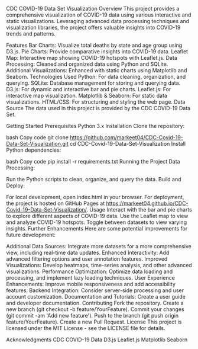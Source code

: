 CDC COVID-19 Data Set Visualization
Overview
This project provides a comprehensive visualization of COVID-19 data using various interactive and static visualizations. Leveraging advanced data processing techniques and visualization libraries, the project offers valuable insights into COVID-19 trends and patterns.

Features
Bar Charts: Visualize total deaths by state and age group using D3.js.
Pie Charts: Provide comparative insights into COVID-19 data.
Leaflet Map: Interactive map showing COVID-19 hotspots with Leaflet.js.
Data Processing: Cleaned and organized data using Python and SQLite.
Additional Visualizations: Enhanced with static charts using Matplotlib and Seaborn.
Technologies Used
Python: For data cleaning, organization, and querying.
SQLite: Database management for storing and querying data.
D3.js: For dynamic and interactive bar and pie charts.
Leaflet.js: For interactive map visualization.
Matplotlib & Seaborn: For static data visualizations.
HTML/CSS: For structuring and styling the web page.
Data Source
The data used in this project is provided by the CDC COVID-19 Data Set.

Getting Started
Prerequisites
Python 3.x
Installation
Clone the repository:

bash
Copy code
git clone https://github.com/markeet04/CDC-Covid-19-Data-Set-Visualization.git
cd CDC-Covid-19-Data-Set-Visualization
Install Python dependencies:

bash
Copy code
pip install -r requirements.txt
Running the Project
Data Processing:

Run the Python scripts to clean, organize, and query the data.
Build and Deploy:

For local development, open index.html in your browser.
For deployment, the project is hosted on GitHub Pages at https://markeet04.github.io/CDC-Covid-19-Data-Set-Visualization/.
Usage
Interact with the bar and pie charts to explore different aspects of COVID-19 data.
Use the Leaflet map to view and analyze COVID-19 hotspots.
Toggle between datasets to view varying insights.
Further Enhancements
Here are some potential improvements for future development:

Additional Data Sources: Integrate more datasets for a more comprehensive view, including real-time data updates.
Enhanced Interactivity: Add advanced filtering options and user annotation features.
Improved Visualizations: Develop heatmaps, time-series analysis, and other advanced visualizations.
Performance Optimization: Optimize data loading and processing, and implement lazy loading techniques.
User Experience Enhancements: Improve mobile responsiveness and add accessibility features.
Backend Integration: Consider server-side processing and user account customization.
Documentation and Tutorials: Create a user guide and developer documentation.
Contributing
Fork the repository.
Create a new branch (git checkout -b feature/YourFeature).
Commit your changes (git commit -am 'Add new feature').
Push to the branch (git push origin feature/YourFeature).
Create a new Pull Request.
License
This project is licensed under the MIT License - see the LICENSE file for details.

Acknowledgments
CDC COVID-19 Data
D3.js
Leaflet.js
Matplotlib
Seaborn
